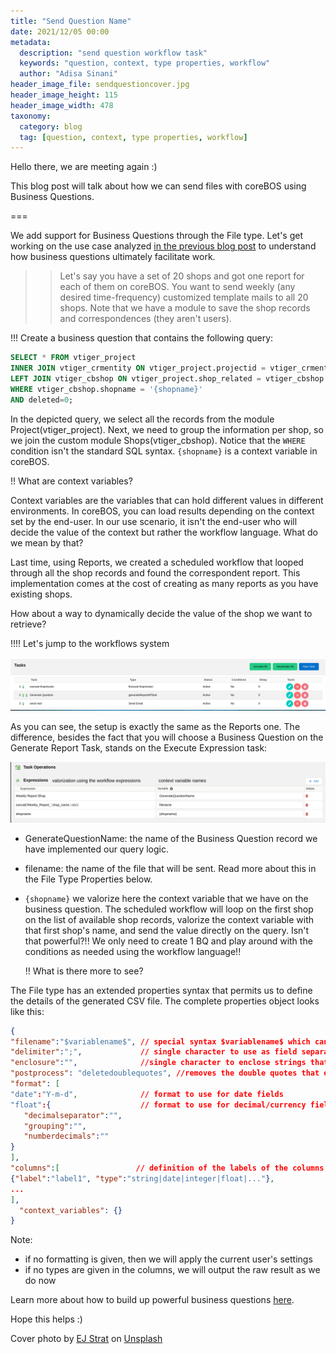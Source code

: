 ```yaml
---
title: "Send Question Name"
date: 2021/12/05 00:00
metadata:
  description: "send question workflow task"
  keywords: "question, context, type properties, workflow"
  author: "Adisa Sinani"
header_image_file: sendquestioncover.jpg
header_image_height: 115
header_image_width: 478
taxonomy:
  category: blog
  tag: [question, context, type properties, workflow]
---
```


Hello there, we are meeting again :)

This blog post will talk about how we can send files with coreBOS using Business Questions.

===

We add support for Business Questions through the File type.
Let's get working on the use case analyzed [in the previous blog post](../generatereport) to understand how business questions ultimately facilitate work.

> > Let's say you have a set of 20 shops and got one report for each of them on coreBOS. You want to send weekly (any desired time-frequency) customized template mails to all 20 shops. Note that we have a module to save the shop records and correspondences (they aren't users).

!!! Create a business question that contains the following query:

```SQL
SELECT * FROM vtiger_project
INNER JOIN vtiger_crmentity ON vtiger_project.projectid = vtiger_crmentity.crmid
LEFT JOIN vtiger_cbshop ON vtiger_project.shop_related = vtiger_cbshop.cbshopid
WHERE vtiger_cbshop.shopname = '{shopname}'
AND deleted=0;
```

In the depicted query, we select all the records from the module Project(vtiger_project). Next, we need to group the information per shop, so we join the custom module Shops(vtiger_cbshop).
Notice that the `WHERE` condition isn't the standard SQL syntax.
`{shopname}` is a context variable in coreBOS.

!! What are context variables?

Context variables are the variables that can hold different values in different environments. In coreBOS, you can load results depending on the context set by the end-user.
In our use scenario, it isn't the end-user who will decide the value of the context but rather the workflow language. What do we mean by that?

Last time, using Reports, we created a scheduled workflow that looped through all the shop records and found the correspondent report. This implementation comes at the cost of creating as many reports as you have existing shops.

How about a way to dynamically decide the value of the shop we want to retrieve?

!!!! Let's jump to the workflows system

![workflow setup](workflowsetup.png)

As you can see, the setup is exactly the same as the Reports one. The difference, besides the fact that you will choose a Business Question on the Generate Report Task, stands on the Execute Expression task:

![execute expression](executeexpression.png)

- GenerateQuestionName: the name of the Business Question record we have implemented our query logic.
- filename: the name of the file that will be sent. Read more about this in the File Type Properties below.
- `{shopname}` we valorize here the context variable that we have on the business question. The scheduled workflow will loop on the first shop on the list of available shop records, valorize the context variable with that first shop's name, and send the value directly on the query. Isn't that powerful?!! We only need to create 1 BQ and play around with the conditions as needed using the workflow language!!

  !! What is there more to see?

The File type has an extended properties syntax that permits us to define the details of the generated CSV file. The complete properties object looks like this:

```JSON
{
"filename":"$variablename$", // special syntax $variablename$ which can be valorized using the workflow language to define the name of the file sent
"delimiter":";",             // single character to use as field separator. defaults to comma
"enclosure":"",              //single character to enclose strings that contain the delimiter
"postprocess": "deletedoublequotes", //removes the double quotes that enclose the strings
"format": [
"date":"Y-m-d",              // format to use for date fields
"float":{                    // format to use for decimal/currency fields
   "decimalseparator":"",
   "grouping":"",
   "numberdecimals":""
}
],
"columns":[                 // definition of the labels of the columns and the format of the field
{"label":"label1", "type":"string|date|integer|float|..."},
...
],
  "context_variables": {}
}
```

Note:

- if no formatting is given, then we will apply the current user's settings
- if no types are given in the columns, we will output the raw result as we do now

Learn more about how to build up powerful business questions [here](https://corebos.com/documentation/doku.php?id=en:adminmanual:businessquestions&noprocess=1).

Hope this helps :)

<span>Cover photo by <a href="https://unsplash.com/@xoforoct?utm_source=unsplash&amp;utm_medium=referral&amp;utm_content=creditCopyText">
EJ Strat</a> on <a href="https://unsplash.com/">Unsplash</a></span>
